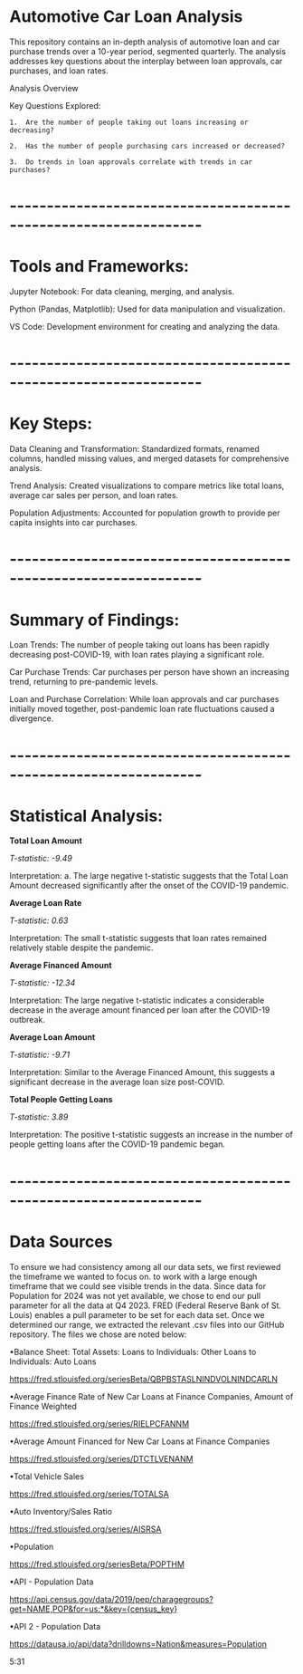 # Automotive Car Loan Analysis

This repository contains an in-depth analysis of automotive loan and car purchase trends over a 10-year period, segmented quarterly. The analysis addresses key questions about the interplay between loan approvals, car purchases, and loan rates.

Analysis Overview

Key Questions Explored:

    1.	Are the number of people taking out loans increasing or decreasing?
    
    2.	Has the number of people purchasing cars increased or decreased?
    
    3.	Do trends in loan approvals correlate with trends in car purchases?

# ----------------------------------------------------------------

# Tools and Frameworks:

Jupyter Notebook: For data cleaning, merging, and analysis.

Python (Pandas, Matplotlib): Used for data manipulation and visualization.

VS Code: Development environment for creating and analyzing the data.

# ----------------------------------------------------------------

# Key Steps:

Data Cleaning and Transformation: Standardized formats, renamed columns, handled missing values, and merged datasets for comprehensive analysis.

Trend Analysis: Created visualizations to compare metrics like total loans, average car sales per person, and loan rates.

Population Adjustments: Accounted for population growth to provide per capita insights into car purchases.

# ----------------------------------------------------------------

# Summary of Findings:

Loan Trends: The number of people taking out loans has been rapidly decreasing post-COVID-19, with loan rates playing a significant role.

Car Purchase Trends: Car purchases per person have shown an increasing trend, returning to pre-pandemic levels.

Loan and Purchase Correlation: While loan approvals and car purchases initially moved together, post-pandemic loan rate fluctuations caused a divergence.


# ----------------------------------------------------------------

# Statistical Analysis:

**Total Loan Amount** 

*T-statistic: -9.49*

Interpretation: 
    a. The large negative t-statistic suggests that the Total Loan Amount decreased significantly after the onset of the COVID-19 pandemic.

**Average Loan Rate**

*T-statistic: 0.63*

Interpretation: The small t-statistic suggests that loan rates remained relatively stable despite the pandemic.

**Average Financed Amount**

*T-statistic: -12.34*

Interpretation: The large negative t-statistic indicates a considerable decrease in the average amount financed per loan after the COVID-19 outbreak.

**Average Loan Amount**

*T-statistic: -9.71*

Interpretation: Similar to the Average Financed Amount, this suggests a significant decrease in the average loan size post-COVID.

**Total People Getting Loans**

*T-statistic: 3.89*

Interpretation: The positive t-statistic suggests an increase in the number of people getting loans after the COVID-19 pandemic began.

# ----------------------------------------------------------------

# Data Sources

To ensure we had consistency among all our data sets, we first reviewed the timeframe we wanted to focus on.  to work with a large enough timeframe that we could see visible trends in the data. Since data for Population for 2024 was not yet available, we chose to end our pull parameter for all the data at Q4 2023.  FRED (Federal Reserve Bank of St. Louis) enables a pull parameter to be set for each data set.  Once we determined our range, we extracted the relevant .csv files into our GitHub repository.  The files we chose are noted below:

•Balance Sheet: Total Assets: Loans to Individuals: Other Loans to Individuals: Auto Loans
    
https://fred.stlouisfed.org/seriesBeta/QBPBSTASLNINDVOLNINDCARLN

•Average Finance Rate of New Car Loans at Finance Companies, Amount of Finance Weighted 

https://fred.stlouisfed.org/series/RIELPCFANNM

•Average Amount Financed for New Car Loans at Finance Companies

https://fred.stlouisfed.org/series/DTCTLVENANM

•Total Vehicle Sales

https://fred.stlouisfed.org/series/TOTALSA

•Auto Inventory/Sales Ratio 

https://fred.stlouisfed.org/series/AISRSA 

•Population

https://fred.stlouisfed.org/seriesBeta/POPTHM

•API - Population Data

https://api.census.gov/data/2019/pep/charagegroups?get=NAME,POP&for=us:*&key={census_key}

•API 2 - Population Data

https://datausa.io/api/data?drilldowns=Nation&measures=Population








5:31
